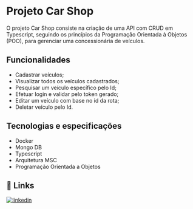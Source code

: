 
# Projeto Car Shop

O projeto Car Shop consiste na criação de uma API com CRUD em Typescript, seguindo os princípios da Programação Orientada à Objetos (POO), para gerenciar uma concessionária de veículos.







## Funcionalidades

- Cadastrar veículos;
- Visualizar todos os veículos cadastrados;
- Pesquisar um veículo específico pelo Id;
- Efetuar login e validar pelo token gerado;
- Editar um veículo com base no id da rota;
- Deletar veículo pelo Id.


## Tecnologias e especificações

- Docker 
- Mongo DB
- Typescript
- Arquitetura MSC
- Programação Orientada a Objetos


## 🔗 Links
[![linkedin](https://img.shields.io/badge/linkedin-0A66C2?style=for-the-badge&logo=linkedin&logoColor=white)](https://www.linkedin.com/in/daniolimpio/)

